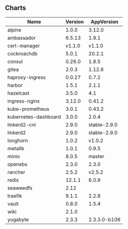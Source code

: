 ## Charts
Name | Version | AppVersion
-----|---------|-----------
alpine | 1.0.0 | 3.12.0
ambassador | 6.5.13 | 1.9.1
cert-manager | v1.1.0 | v1.1.0
cockroachdb | 5.0.1 | 20.2.1
consul | 0.26.0 | 1.8.5
gitea | 2.0.3 | 1.12.6
haproxy-ingress | 0.0.27 | 0.7.2
harbor | 1.5.1 | 2.1.1
hazelcast | 3.5.0 | 4.1
ingress-nginx | 3.12.0 | 0.41.2
kube-prometheus | 3.0.1 | 0.43.2
kubernetes-dashboard | 3.0.0 | 2.0.4
linkerd2-cni | 2.9.0 | stable-2.9.0
linkerd2 | 2.9.0 | stable-2.9.0
longhorn | 1.0.2 | v1.0.2
metallb | 1.0.1 | 0.9.5
minio | 8.0.5 | master
openebs | 2.3.0 | 2.3.0
rancher | 2.5.2 | v2.5.2
redis | 12.1.1 | 6.0.9
seaweedfs | 2.12 | 
traefik | 9.1.1 | 2.2.8
vault | 0.8.0 | 1.5.4
wiki | 2.1.0 | 
yugabyte | 2.3.3 | 2.3.3.0-b106
